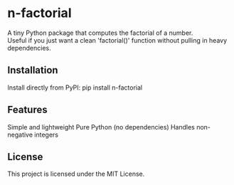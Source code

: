 # n-factorial
A tiny Python package that computes the factorial of a number.  
Useful if you just want a clean 'factorial()' function without pulling in heavy dependencies.


## Installation
Install directly from PyPI:
pip install n-factorial


## Features
Simple and lightweight
Pure Python (no dependencies)
Handles non-negative integers

## License
This project is licensed under the MIT License.